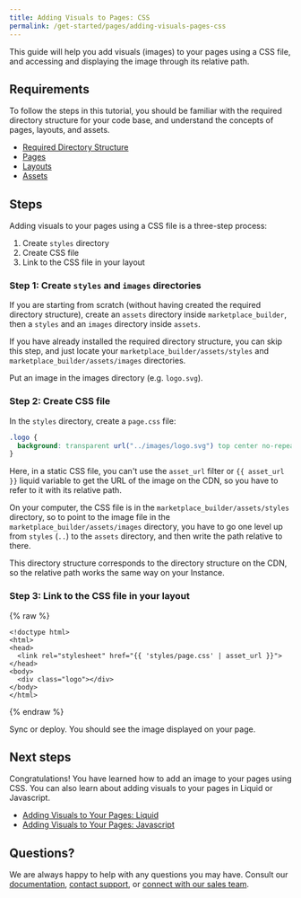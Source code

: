 ```yaml
---
title: Adding Visuals to Pages: CSS
permalink: /get-started/pages/adding-visuals-pages-css
---
```


This guide will help you add visuals (images) to your pages using a CSS file, and accessing and displaying the image through its relative path.

## Requirements

To follow the steps in this tutorial, you should be familiar with the required directory structure for your code base, and understand the concepts of pages, layouts, and assets.

* [Required Directory Structure]()
* [Pages]()
* [Layouts]()
* [Assets]()

## Steps

Adding visuals to your pages using a CSS file is a three-step process:

1.  Create `styles` directory
2.  Create CSS file
3.  Link to the CSS file in your layout

### Step 1: Create `styles` and `images` directories

If you are starting from scratch (without having created the required directory structure), create an `assets` directory inside `marketplace_builder`, then a `styles` and an `images` directory inside `assets`.

If you have already installed the required directory structure, you can skip this step, and just locate your `marketplace_builder/assets/styles` and `marketplace_builder/assets/images` directories.

Put an image in the images directory (e.g. `logo.svg`).

### Step 2: Create CSS file

In the `styles` directory, create a `page.css` file:

```css
.logo {
  background: transparent url("../images/logo.svg") top center no-repeat;
}
```

Here, in a static CSS file, you can't use the `asset_url` filter or `{{ asset_url }}` liquid variable to get the URL of the image on the CDN, so you have to refer to it with its relative path.

On your computer, the CSS file is in the `marketplace_builder/assets/styles` directory, so to point to the image file in the `marketplace_builder/assets/images` directory, you have to go one level up from `styles` (`..`) to the `assets` directory, and then write the path relative to there.

This directory structure corresponds to the directory structure on the CDN, so the relative path works the same way on your Instance.

### Step 3: Link to the CSS file in your layout

{% raw %}

```liquid
<!doctype html>
<html>
<head>
  <link rel="stylesheet" href="{{ 'styles/page.css' | asset_url }}">
</head>
<body>
  <div class="logo"></div>
</body>
</html>
```

{% endraw %}

Sync or deploy. You should see the image displayed on your page.

## Next steps

Congratulations! You have learned how to add an image to your pages using CSS. You can also learn about adding visuals to your pages in Liquid or Javascript.

* [Adding Visuals to Your Pages: Liquid]()
* [Adding Visuals to Your Pages: Javascript]()

## Questions?

We are always happy to help with any questions you may have. Consult our [documentation](), [contact support](), or [connect with our sales team]().
